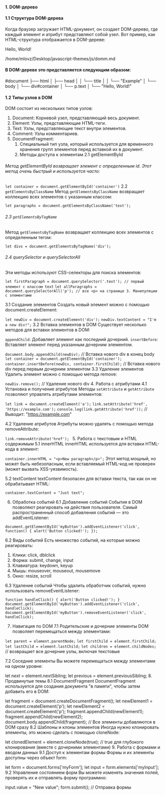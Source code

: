 #### 1. DOM-дерево

#### 1.1 Структура DOM-дерева

Когда браузер загружает HTML-документ, он создает DOM-дерево, где каждый элемент и атрибут представляют собой узел. Вот пример, как HTML-структура отображается в DOM-дереве:

<!DOCTYPE html>
<html>
  <head>
    <title>Example</title>
  </head>
  <body>
    <div id="container">
      <p class="text">Hello, World!</p>
    </div>
  </body>
</html>/home/mlovz/Desktop/javascript-themes/js/domm.md

#### В DOM-дереве это представляется следующим образом:

#document
├── html
│ ├── head
│ │ └── title
│ │ └── "Example"
│ └── body
│ └── div#container
│ └── p.text
│ └── "Hello, World!"

#### 1.2 Типы узлов в DOM

DOM состоит из нескольких типов узлов:

1. Document: Корневой узел, представляющий весь документ.
2. Element: Узлы, представляющие HTML-теги.
3. Text: Узлы, представляющие текст внутри элементов.
4. Comment: Узлы комментариев.
5. DocumentFragment:
   1. Специальный тип узла, который используется для временного хранения групп элементов перед вставкой их в документ.
   2. Методы доступа к элементам
      2.1 getElementById

###### Метод getElementById возвращает элемент с определенным id. Этот метод очень быстрый и используется часто:

`let container = document.getElementById('container')`
2.2 `getElementsByClassName`
Метод `getElementsByClassName` возвращает коллекцию всех элементов с указанным классом:

`let paragraphs = document.getElementsByClassName('text');`

###### 2.3 `getElementsByTagName`

Метод `getElementsByTagName` возвращает коллекцию всех элементов с определенным тегом:

`let divs = document.getElementsByTagName('div');`

###### 2.4 querySelector и querySelectorAll

Эти методы используют CSS-селекторы для поиска элементов:

`let firstParagraph = document.querySelector('.text'); // первый элемент с классом text`
`let allParagraphs = document.querySelectorAll('p'); // все <p> на странице 3. Манипуляции с элементами`

3.1 Создание элементов
Создать новый элемент можно с помощью document.createElement:

`let newDiv = document.createElement('div');`
`newDiv.textContent = "I'm a new div!";`
3.2 Вставка элементов в DOM
Существует несколько методов для вставки элементов в DOM:

`appendChild`: Добавляет элемент как последний дочерний.
`insertBefore`: Вставляет элемент перед указанным дочерним элементом.

`document.body.appendChild(newDiv);` // Вставка нового div в конец body
`let container = document.getElementById('container');`
`container.insertBefore(newDiv, container.firstChild);` // Вставка нового div перед первым дочерним элементом
3.3 Удаление элементов
Удалить элемент можно с помощью метода remove:

`newDiv.remove();` // Удаление нового div 4. Работа с атрибутами
4.1 Установка и получение атрибутов
Методы `setAttribute` и `getAttribute` позволяют управлять атрибутами элементов:

`let link = document.createElement('a');`
`link.setAttribute('href', 'https://example.com');`
`console.log(link.getAttribute('href'));` // Выводит: "https://example.com"

4.2 Удаление атрибутов
Атрибуты можно удалять с помощью метода removeAttribute:

`link.removeAttribute('href'); ` 5. Работа с текстовым и HTML содержимым
5.1 innerHTML
innerHTML используется для вставки HTML-кода в элемент:

`container.innerHTML = "<p>New paragraph</p>";`
Этот метод мощный, но может быть небезопасным, если вставляемый HTML-код не проверен (может вызвать XSS-уязвимость).

5.2 textContent
textContent безопасен для вставки текста, так как он не обрабатывает HTML:

`container.textContent = "Just text";`

6. Обработка событий
   6.1 Добавление событий
   События в DOM позволяют реагировать на действия пользователя. Самый распространенный способ добавления событий — это addEventListener:

`document.getElementById('myButton').addEventListener('click', function() {
    alert('Button clicked!');
});`

6.2 Виды событий
Есть множество событий, на которые можно реагировать:

1. Клики: click, dblclick
2. Форма: submit, change, input
3. Клавиатура: keydown, keyup
4. Мышь: mouseover, mouseout, mousemove
5. Окно: resize, scroll

6.3 Удаление событий
Чтобы удалить обработчик событий, нужно использовать removeEventListener:

`function handleClick() {
    alert('Button clicked!');
}`
`document.getElementById('myButton').addEventListener('click', handleClick);`
`document.getElementById('myButton').removeEventListener('click', handleClick); `

7. Навигация по DOM
   7.1 Родительские и дочерние элементы
   DOM позволяет перемещаться между элементами:

`let parent = element.parentNode;`
`let firstChild = element.firstChild;`
`let lastChild = element.lastChild;`
`let children = element.childNodes;` // возвращает все дочерние узлы, включая текстовые

7.2 Соседние элементы
Вы можете перемещаться между элементами на одном уровне:

let next = element.nextSibling;
let previous = element.previousSibling; 8. Продвинутые темы
8.1 DocumentFragment
DocumentFragment используется для создания документа "в памяти", чтобы затем добавить его в DOM:

let fragment = document.createDocumentFragment();
let newElement1 = document.createElement('p');
let newElement2 = document.createElement('p');
fragment.appendChild(newElement1);
fragment.appendChild(newElement2);
document.body.appendChild(fragment); // Все элементы добавляются в DOM сразу
8.2 Шаблоны и клоны элементов
Иногда нужно клонировать элементы, это можно сделать с помощью cloneNode:

let clonedElement = element.cloneNode(true); // true для глубокого клонирования (вместе с дочерними элементами) 9. Работа с формами и вводом данных
9.1 Доступ к элементам формы
Формы и их элементы доступны через объект form:

let form = document.forms['myForm'];
let input = form.elements['myInput'];
9.2 Управление состоянием форм
Вы можете изменять значения полей, проверять их и отправлять форму программно:

input.value = "New value";
form.submit(); // Отправка формы
